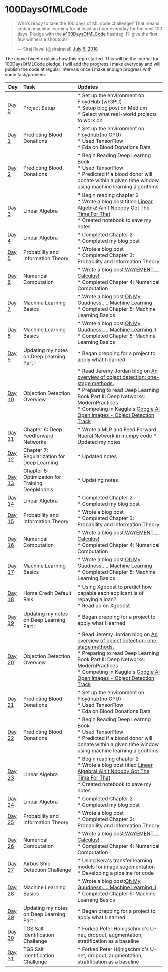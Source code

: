 # 100DaysOfMLCode  

<blockquote class="twitter-tweet" data-lang="en"><p lang="en" dir="ltr">Who’s ready to take the 100 days of ML code challenge? That means coding machine learning for at least an hour everyday for the next 100 days. Pledge with the <a href=https://twitter.com/William33712308/status/1015290320416894979">#100DaysOfMLCode</a> hashtag, I’ll give the first few winners a shoutout!</p>&mdash; Siraj Raval (@sirajraval) <a href="https://twitter.com/sirajraval/status/1014758160572141568?ref_src=twsrc%5Etfw">July 6, 2018</a></blockquote>

The above tweet explains how this repo started. This will be the journal for 100DaysOfMLCode pledge. I will add the progress I make everyday and will publish the code at regular intervals once I make enough progress with some task/problem.  

| Day        | Task           |   Updates      |   
| -------------- |:--------------|  :----------------- |  
| [Day 0](https://medium.com/@dskswu/siraj-raval-100-days-of-ml-coding-challenge-7b985d8a4e82) | Project Setup |* Set up the environment on FloydHub (w/GPU) </br> * Setup blog post on Medium  </br> * Select what real-world projects to work on|  
| [Day 1](https://github.com/MinuteswithMetrics/100-Days-Of-ML-Code/tree/master/Day1) | Predicting Blood Donations |* Set up the environment on Floydhub(no GPU) </br> * Used TensorFlow </br> * Eda on Blood Donations Data |  
| [Day 2](https://github.com/MinuteswithMetric/100-Days-Of-ML-Code/tree/master/Predicting%20Blood%20Donations) | Predicting Blood Donations |* Begin Reading Deep Learnng Book </br> * Used TensorFlow </br> * Predicted if a blood donor will donate within a given time window using machine learning algorithms|
| [Day 3](https://github.com/MinuteswithMetrics/100-Days-Of-ML-Code/tree/master/Day3) | Linear Algebra |* Begin reading chapter 2</br> * Wrote a blog post titled [Linear Algebra! Ain’t Nobody Got The Time For That](https://medium.com/@dskswu/linear-algebra-aint-nobody-got-the-time-for-that-ee0c98cfdf25 "Linear Algebra! Ain’t Nobody Got The Time For That") </br> * Created notebook to save my notes</br>   
| [Day 4](https://github.com/MinuteswithMetrics/100-Days-Of-ML-Code/tree/master/Day4) | Linear Algebra |* Completed Chapter 2 </br> * Completed my blog post|  
| [Day 5](https://github.com/MinuteswithMetrics/100-Days-Of-ML-Code/tree/master/Day5) |Probability and Information Theory |* Wrote a blog post </br> * Completed Chapter 3: Probability and Information Theory |  
| [Day 6](https://github.com/MinuteswithMetrics/100-Days-Of-ML-Code/tree/master/Day6) | Numerical Computation |* Wrote a blog post:[WAYEMENT…. Calculus!](https://medium.com/@dskswu/wayement-calculus-e7577fabd58f "WAYEMENT…. Calculus!t") </br> * Completed Chapter 4: Numerical Computation|  
| [Day 7](https://github.com/MinuteswithMetrics/100-Days-Of-ML-Code/tree/master/Day7) | Machine Learning Basics |* Wrote a blog post:[Oh My Guudness….. Machine Learning](https://medium.com/@dskswu/oh-my-guudness-machine-learning-46fc4acf745d "Oh My Guudness….. Machine Learning") </br> * Completed Chapter 5: Machine Learning Basics|   
| [Day 8](https://github.com/MinuteswithMetrics/100-Days-Of-ML-Code/tree/master/Day8) | Machine Learning Basics |* Wrote a blog post:[Oh My Guudness….. Machine Learning II](https://medium.com/@dskswu/oh-my-guudness-machine-learning-ii-1068a7abc09b "Oh My Guudness….. Machine Learning II") </br> * Completed Chapter 5: Machine Learning Basics| 
| [Day 9](https://github.com/MinuteswithMetrics/100-Days-Of-ML-Code/tree/master/Day9) | Updating my notes on Deep Learning Part I |* Began prepping for a project to apply what I learned |  
| [Day 10](https://github.com/MinuteswithMetrics/100-Days-Of-ML-Code/tree/master/Day10) | Objection Detection Overview |* Read Jeremy Jordan blog on [An overview of object detection: one-stage methods.](https://www.jeremyjordan.me/object-detection-one-stage/ "An overview of object detection: one-stage methods.") </br> * Preparing to read Deep Learning Book Part II: Deep Networks: ModernPractices </br> * Competing in Kaggle's  [Google AI Open Images - Object Detection Track ](https://www.kaggle.com/c/google-ai-open-images-object-detection-track "Google AI Open Images - Object Detection Track ") |  
| [Day 11](https://github.com/MinuteswithMetrics/100-Days-Of-ML-Code/tree/master/Day11) | Chapter 6: Deep Feedforward Networks |* Wrote a MLP and Feed Forward Nueral Network in mumpy code * Updated my notes </br>  |  
| [Day 12](https://github.com/MinuteswithMetrics/100-Days-Of-ML-Code/tree/master/Day12) | Chapter 7: Regularization for Deep Learning |* Updated notes|
| [Day 13](https://github.com/MinuteswithMetrics/100-Days-Of-ML-Code/tree/master/Day13) | Chapter 8: Optimization for Training DeepModels |* Updating notes | 
| [Day 14](https://github.com/MinuteswithMetrics/100-Days-Of-ML-Code/tree/master/Day14) | Linear Algebra |* Completed Chapter 2 </br> * Completed my blog post|  
| [Day 15](https://github.com/MinuteswithMetrics/100-Days-Of-ML-Code/tree/master/Day15) |Probability and Information Theory |* Wrote a blog post </br> * Completed Chapter 3: Probability and Information Theory |  
| [Day 16](https://github.com/MinuteswithMetrics/100-Days-Of-ML-Code/tree/master/Day16) | Numerical Computation |* Wrote a blog post:[WAYEMENT…. Calculus!](https://medium.com/@dskswu/wayement-calculus-e7577fabd58f "WAYEMENT…. Calculus!t") </br> * Completed Chapter 4: Numerical Computation|  
| [Day 17](https://github.com/MinuteswithMetrics/100-Days-Of-ML-Code/tree/master/Day17) | Machine Learning Basics |* Wrote a blog post:[Oh My Guudness….. Machine Learning](https://medium.com/@dskswu/oh-my-guudness-machine-learning-46fc4acf745d "Oh My Guudness….. Machine Learning") </br> * Completed Chapter 5: Machine Learning Basics|   
| [Day 18](https://github.com/MinuteswithMetrics/100-Days-Of-ML-Code/tree/master/Day18) | Home Credit Default Risk |* Using Xgboost to predict how capable each applicant is of repaying a loan? </br> * Read up on Xgboost| 
| [Day 19](https://github.com/MinuteswithMetrics/100-Days-Of-ML-Code/tree/master/Day19) | Updating my notes on Deep Learning Part I |* Began prepping for a project to apply what I learned |  
| [Day 20](https://github.com/MinuteswithMetrics/100-Days-Of-ML-Code/tree/master/Day20) | Objection Detection Overview |* Read Jeremy Jordan blog on [An overview of object detection: one-stage methods.](https://www.jeremyjordan.me/object-detection-one-stage/ "An overview of object detection: one-stage methods.") </br> * Preparing to read Deep Learning Book Part II: Deep Networks: ModernPractices </br> * Competing in Kaggle's  [Google AI Open Images - Object Detection Track ](https://www.kaggle.com/c/google-ai-open-images-object-detection-track "Google AI Open Images - Object Detection Track ") |
| [Day 21](https://github.com/MinuteswithMetrics/100-Days-Of-ML-Code/tree/master/Day21) | Predicting Blood Donations |* Set up the environment on Floydhub(no GPU) </br> * Used TensorFlow </br> * Eda on Blood Donations Data |  
| [Day 22](https://github.com/MinuteswithMetrics/100-Days-Of-ML-Code/tree/master/Day22) | Predicting Blood Donations |* Begin Reading Deep Learnng Book </br> * Used TensorFlow </br> * Predicted if a blood donor will donate within a given time window using machine learning algorithms|
| [Day 23](https://github.com/MinuteswithMetrics/100-Days-Of-ML-Code/tree/master/Day23) | Linear Algebra |* Begin reading chapter 2</br> * Wrote a blog post titled [Linear Algebra! Ain’t Nobody Got The Time For That](https://medium.com/@dskswu/linear-algebra-aint-nobody-got-the-time-for-that-ee0c98cfdf25 "Linear Algebra! Ain’t Nobody Got The Time For That") </br> * Created notebook to save my notes</br>  
| [Day 24](https://github.com/MinuteswithMetrics/100-Days-Of-ML-Code/tree/master/Day24) | Linear Algebra |* Completed Chapter 2 </br> * Completed my blog post|  
| [Day 25](https://github.com/MinuteswithMetrics/100-Days-Of-ML-Code/tree/master/Day25) |Probability and Information Theory |* Wrote a blog post </br> * Completed Chapter 3: Probability and Information Theory |  
| [Day 26](https://github.com/MinuteswithMetrics/100-Days-Of-ML-Code/tree/master/Day26) | Numerical Computation |* Wrote a blog post:[WAYEMENT…. Calculus!](https://medium.com/@dskswu/wayement-calculus-e7577fabd58f "WAYEMENT…. Calculus!t") </br> * Completed Chapter 4: Numerical Computation|  
| [Day 27](https://github.com/MinuteswithMetrics/100-Days-Of-ML-Code/tree/master/Day27) | Airbus Ship Detection Challenge |* Using Kera's transfer learning models for image segementation </br> * Developing a pipeline for code|   
| [Day 28](https://github.com/MinuteswithMetrics/100-Days-Of-ML-Code/tree/master/Day28) | Machine Learning Basics |* Wrote a blog post:[Oh My Guudness….. Machine Learning II](https://medium.com/@dskswu/oh-my-guudness-machine-learning-ii-1068a7abc09b "Oh My Guudness….. Machine Learning II") </br> * Completed Chapter 5: Machine Learning Basics| 
| [Day 29](https://github.com/MinuteswithMetrics/100-Days-Of-ML-Code/tree/master/Day29) | Updating my notes on Deep Learning Part I |* Began prepping for a project to apply what I learned |  
| [Day 30](https://github.com/MinuteswithMetrics/100-Days-Of-ML-Code/tree/master/Day30) | TGS Salt Identification Challenge |* Forked  Peter Hönigschmid's U-net, dropout, augmentation, stratification as a baseline| </br> * Working on a pipeline Unet and other models | 
| [Day 31](https://github.com/MinuteswithMetrics/100-Days-Of-ML-Code/tree/master/Day30) | TGS Salt Identification Challenge |* Forked  Peter Hönigschmid's U-net, dropout, augmentation, stratification as a baseline| </br> * Working on a pipeline Unet and other models | 
